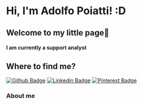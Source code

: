 # Hi, I'm Adolfo Poiatti! :D

## Welcome to my little page🧐
#### I am currently a support analyst





## Where to find me?
[![Github Badge](https://img.shields.io/badge/-Github-000?style=flat-square&logo=Github&logoColor=white&link=https://github.com/fagnerpsantos)](https://github.com/adolfosp)
[![Linkedin Badge](https://img.shields.io/badge/-LinkedIn-blue?style=flat-square&logo=Linkedin&logoColor=white&link=https://www.linkedin.com/in/fagnerpsantos/)](https://www.linkedin.com/in/adolfo-poiatti-591b79150/)
[![Pinterest Badge](https://img.shields.io/badge/-Pinterest?style=flat-square&logo=Linkedin&logoColor=white&link=https://www.linkedin.com/in/fagnerpsantos/)](https://www.linkedin.com/in/adolfo-poiatti-591b79150/)

 



### About me
